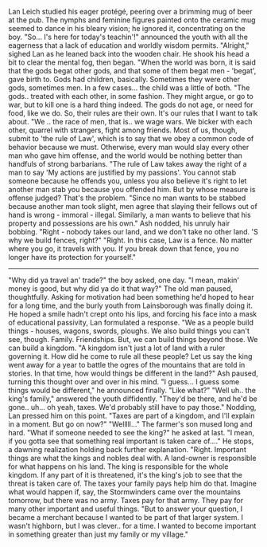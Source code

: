 Lan Leich studied his eager protégé, peering over a brimming mug of beer at the pub. The nymphs and feminine figures painted onto the ceramic mug seemed to dance in his bleary vision; he ignored it, concentrating on the boy. "So... I's here for today's teachin'!" announced the youth with all the eagerness that a lack of education and worldly wisdom permits. "Alright," sighed Lan as he leaned back into the wooden chair. He shook his head a bit to clear the mental fog, then began. "When the world was born, it is said that the gods begat other gods, and that some of them begat men - 'begat', gave birth to. Gods had children, basically. Sometimes they were other gods, sometimes men. In a few cases... the child was a little of both. "The gods.. treated with each other, in some fashion. They might argue, or go to war, but to kill one is a hard thing indeed. The gods do not age, or need for food, like we do. So, their rules are their own. It's our rules that I want to talk about. "We .. the race of men, that is.. we wage wars. We bicker with each other, quarrel with strangers, fight among friends. Most of us, though, submit to 'the rule of Law', which is to say that we obey a common code of behavior because we must. Otherwise, every man would slay every other man who gave him offense, and the world would be nothing better than handfuls of strong barbarians. "The rule of Law takes away the right of a man to say 'My actions are justified by my passions'. You cannot stab someone because he offends you, unless you also believe it's right to let another man stab you because you offended him. But by whose measure is offense judged? That's the problem. "Since no man wants to be stabbed because another man took slight, men agree that slaying their fellows out of hand is wrong - immoral - illegal. Similarly, a man wants to believe that his property and possessions are his own." Ash nodded, his unruly hair bobbing. "Right - nobody takes our land, and we don't take no other land. 'S why we build fences, right?" "Right. In this case, Law is a fence. No matter where you go, it travels with you. If you break down that fence, you no longer have its protection for yourself."

---

"Why did ya travel an' trade?" the boy asked, one day. "I mean, makin' money is good, but why did ya do it that way?" The old man paused, thoughtfully. Asking for motivation had been something he'd hoped to hear for a long time, and the burly youth from Lainsborough was finally doing it. He hoped a smile hadn't crept onto his lips, and forcing his face into a mask of educational passivity, Lan formulated a response. "We as a people build things - houses, wagons, swords, ploughs. We also build things you can't see, though. Family. Friendships. But, we can build things beyond those. We can build a kingdom. "A kingdom isn't just a lot of land with a ruler governing it. How did he come to rule all these people? Let us say the king went away for a year to battle the ogres of the mountains that are told in stories. In that time, how would things be different in the land?" Ash paused, turning this thought over and over in his mind. "I guess... I guess some things would be different," he announced finally. "Like what?" "Well uh.. the king's family," answered the youth diffidently. "They'd be there, and he'd be gone.. uh... oh yeah, taxes. We'd probably still have to pay those." Nodding, Lan pressed him on this point. "Taxes are part of a kingdom, and I'll explain in a moment. But go on now?" "Welllll..." The farmer's son mused long and hard. "What if someone needed to see the king?" he asked at last. "I mean, if you gotta see that something real important is taken care of...." He stops, a dawning realization holding back further explanation. "Right. Important things are what the kings and nobles deal with. A land-owner is responsible for what happens on his land. The king is responsible for the whole kingdom. If any part of it is threatened, it's the king's job to see that the threat is taken care of. The taxes your family pays help him do that. Imagine what would happen if, say, the Stormwinders came over the mountains tomorrow, but there was no army. Taxes pay for that army. They pay for many other important and useful things. "But to answer your question, I became a merchant because I wanted to be part of that larger system. I wasn't highborn, but I was clever.. for a time. I wanted to become important in something greater than just my family or my village."